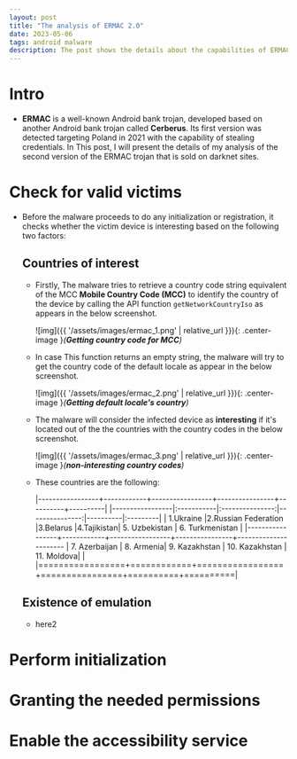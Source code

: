 ```yaml
---
layout: post
title: "The analysis of ERMAC 2.0"
date: 2023-05-06
tags: android malware
description: The post shows the details about the capabilities of ERMAC android bank trojan version 2.0
---
```


# Intro
- **ERMAC** is a well-known Android bank trojan, developed based on another Android bank trojan called **Cerberus**. Its first version was detected targeting Poland in 2021 with the capability of stealing credentials. In This post, I will present the details of my analysis of the second version of the ERMAC trojan that is sold on darknet sites.   

# Check for valid victims
- Before the malware proceeds to do any initialization or registration, it checks whether the victim device is interesting based on the following two factors: 
 
  ## Countries of interest 
  - Firstly, The malware tries to retrieve a country code string equivalent of the MCC **Mobile Country Code (MCC)** to identify the country of the device by calling the API function `getNetworkCountryIso` as appears in the below screenshot. 
  
    ![img]({{ '/assets/images/ermac_1.png' | relative_url }}){: .center-image }*(**Getting country code for MCC**)*
  
  - In case This function returns an empty string, the malware will try to get the country code of the default locale as appear in the below screenshot.
     
     ![img]({{ '/assets/images/ermac_2.png' | relative_url }}){: .center-image }*(**Getting default locale's country**)*
     
  - The malware will consider the infected device as **interesting** if it's located out of the the countries with the country codes in the below screenshot.
     
     ![img]({{ '/assets/images/ermac_3.png' | relative_url }}){: .center-image }*(**non-interesting country codes**)*
  
  - These countries are the following:
  
     |-----------------+------------+-----------------+----------------+----------+----------|
     |-----------------|:-----------|:---------------:|---------------:|----------|:---------|
     | 1.Ukraine       |2.Russian Federation          |3.Belarus       |4.Tajikistan| 5. Uzbekistan | 6. Turkmenistan  |
     |-----------------+------------+-----------------+----------------+----------------------
     | 7. Azerbaijan   |  8. Armenia|  9. Kazakhstan  |  10. Kazakhstan | 11. Moldova|       |
     |=================+============+=================+================+==========+==========|

    
     
   
    
  
  
  
  ## Existence of emulation
  - here2


# Perform initialization

# Granting the needed permissions

# Enable the accessibility service

 
